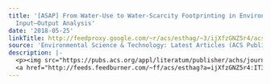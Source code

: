 ```yaml
---
title: '[ASAP] From Water-Use to Water-Scarcity Footprinting in Environmentally Extended
  Input–Output Analysis'
date: '2018-05-25'
linkTitle: http://feedproxy.google.com/~r/acs/esthag/~3/ijXfzGNZ5r4/acs.est.8b00416
source: 'Environmental Science & Technology: Latest Articles (ACS Publications)'
description: |-
  <p><img src="https://pubs.acs.org/appl/literatum/publisher/achs/journals/content/esthag/0/esthag.ahead-of-print/acs.est.8b00416/20180525/images/medium/es-2018-00416d_0004.gif" alt="TOC Graphic"/></p><div><cite>Environmental Science & Technology</cite></div><div>DOI: 10.1021/acs.est.8b00416</div><div class="feedflare">
  <a href="http://feeds.feedburner.com/~ff/acs/esthag?a=ijXfzGNZ5r4:IT36o4mL-0o:yIl2AUoC8zA"><img src="http://feeds.feedburner.com/~ff/acs/esthag?d=yIl2AUoC8zA" border="0"></img></a>
---
```

